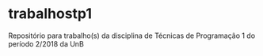 # trabalhostp1
Repositório para trabalho(s) da disciplina de Técnicas de Programação 1 do período 2/2018 da UnB
